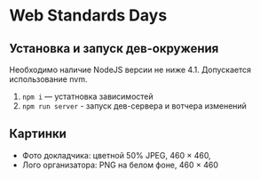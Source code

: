 # Web Standards Days

## Установка и запуск дев-окружения

Необходимо наличие NodeJS версии не ниже 4.1. Допускается использование nvm.

1. `npm i` — устатновка зависимостей
2. `npm run server` - запуск дев-сервера и вотчера изменений

## Картинки

- Фото докладчика: цветной 50% JPEG, 460 × 460,
- Лого организатора: PNG на белом фоне, 460 × 460

